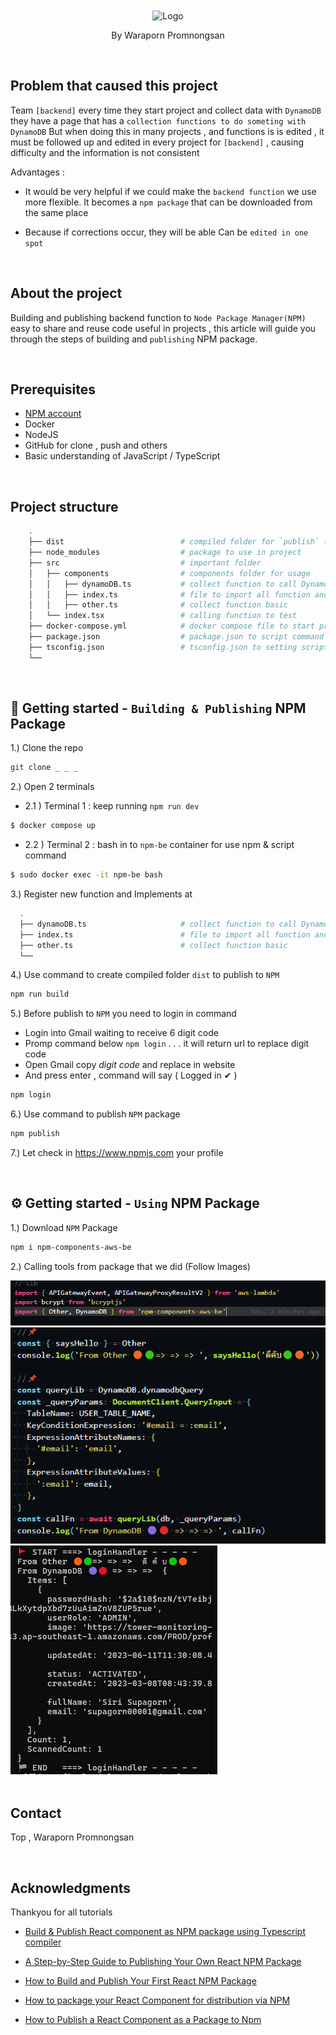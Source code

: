 <!-- Title -->

<br>
<br>
<div align="center">
  <img src="https://upload.wikimedia.org/wikipedia/commons/f/fd/DynamoDB.png" alt="Logo" width="200" height="170">
  <p>By Waraporn Promnongsan</p>
</div>
<br>

## Problem that caused this project

Team `[backend]` every time they start project and collect data with `DynamoDB` they have a page that has a `collection functions to do someting with DynamoDB` But when doing this in many projects , and functions is is edited , it must be followed up and edited in every project for `[backend]` , causing difficulty and the information is not consistent

Advantages :

- It would be very helpful if we could make the `backend function` we use more flexible. It becomes a `npm package` that can be downloaded from the same place

- Because if corrections occur, they will be able Can be `edited in one spot`

<br>

## About the project

Building and publishing backend function to `Node Package Manager(NPM)` easy to share and reuse code useful in projects , this article will guide you through the steps of building and `publishing` NPM package.

<br>

## Prerequisites

- [NPM account](https://www.npmjs.com)
- Docker
- NodeJS
- GitHub for clone , push and others
- Basic understanding of JavaScript / TypeScript

<br>

## Project structure

```sh
    .
    ├── dist                          # compiled folder for `publish` to npm
    ├── node_modules                  # package to use in project
    ├── src                           # important folder
    │   ├── components                # components folder for usage
    │   │   ├── dynamoDB.ts           # collect function to call DynamoDB
    │   │   ├── index.ts              # file to import all function and export
    │   │   ├── other.ts              # collect function basic
    │   └── index.tsx                 # calling function to test
    ├── docker-compose.yml            # docker compose file to start project
    ├── package.json                  # package.json to script command
    ├── tsconfig.json                 # tsconfig.json to setting script command
    └──
```

<br>

## 📢 Getting started - `Building & Publishing` NPM Package

1.) Clone the repo

```sh
git clone _ _ _
```

2.) Open 2 terminals

- 2.1 ) Terminal 1 : keep running `npm run dev`

```sh
$ docker compose up
```

- 2.2 ) Terminal 2 : bash in to `npm-be` container for use npm & script command

```sh
$ sudo docker exec -it npm-be bash
```

3.) Register new function and Implements at

```sh
  .
  ├── dynamoDB.ts                     # collect function to call DynamoDB
  ├── index.ts                        # file to import all function and export
  ├── other.ts                        # collect function basic
  └──
```

4.) Use command to create compiled folder `dist` to publish to `NPM`

```sh
npm run build
```

5.) Before publish to `NPM` you need to login in command

- Login into Gmail waiting to receive 6 digit code
- Promp command below `npm login` . . . it will return url to replace digit code
- Open Gmail copy _digit code_ and replace in website
- And press enter , command will say ( Logged in ✔ )

```sh
npm login
```

6.) Use command to publish `NPM` package

```sh
npm publish
```

7.) Let check in
https://www.npmjs.com your profile

<br>

## ⚙ Getting started - `Using` NPM Package

1.) Download `NPM` Package

```sh
npm i npm-components-aws-be
```

2.) Calling tools from package that we did (Follow Images)

<div align="left">
  <img src="./img/1.PNG" alt="Logo" width="auto" height="auto">
  <br>
  <img src="./img/2.PNG" alt="Logo" width="auto" height="auto">
  <br>
  <img src="./img/3.PNG" alt="Logo" width="auto" height="auto">
</div>

<br>

## Contact

Top , Waraporn Promnongsan

<br>

## Acknowledgments

Thankyou for all tutorials

- [Build & Publish React component as NPM package using Typescript compiler](https://blog.anoopjadhav.in/part-1-build-publish-react-component-as-npm-package-using-typescript-compiler)

- [A Step-by-Step Guide to Publishing Your Own React NPM Package](https://blog.nonstopio.com/a-step-by-step-guide-to-publishing-your-own-react-npm-package-fa2b7f1d149)

- [How to Build and Publish Your First React NPM Package](https://dev.to/femi_akinyemi/how-to-build-and-publish-your-first-react-npm-package-24o3)

- [How to package your React Component for distribution via NPM](https://itnext.io/how-to-package-your-react-component-for-distribution-via-npm-d32d4bf71b4f)

- [How to Publish a React Component as a Package to Npm](https://hackernoon.com/how-to-publish-a-react-component-as-a-package-to-npm)
